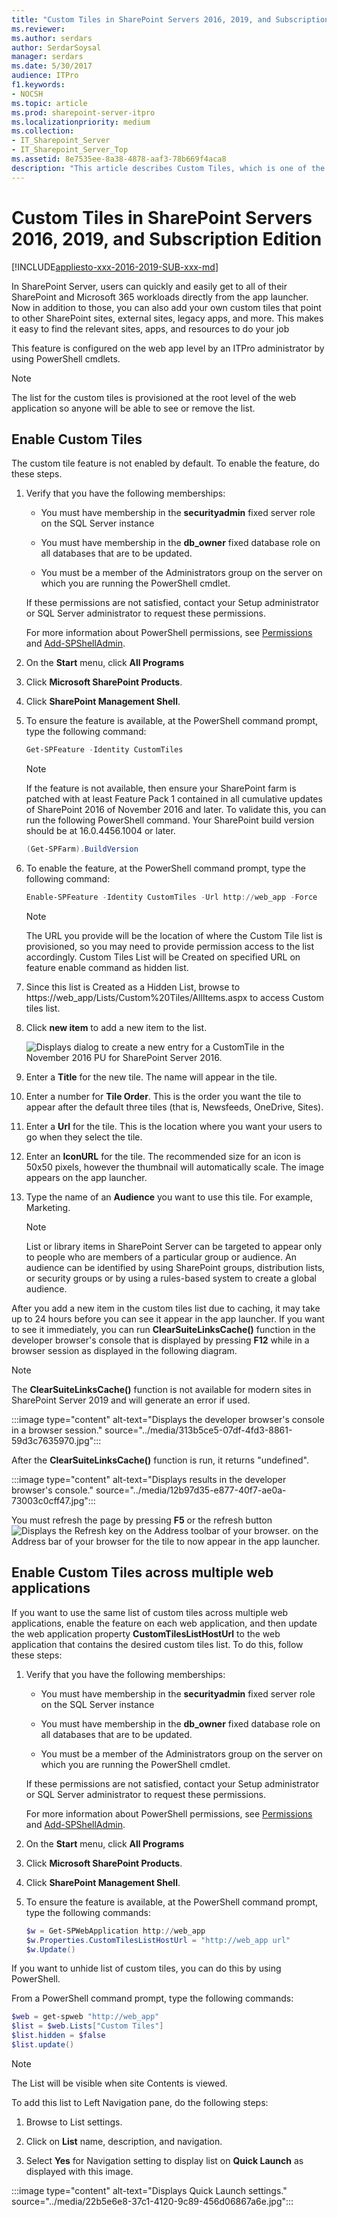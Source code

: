 ```yaml
---
title: "Custom Tiles in SharePoint Servers 2016, 2019, and Subscription Edition"
ms.reviewer: 
ms.author: serdars
author: SerdarSoysal
manager: serdars
ms.date: 5/30/2017
audience: ITPro
f1.keywords:
- NOCSH
ms.topic: article
ms.prod: sharepoint-server-itpro
ms.localizationpriority: medium
ms.collection:
- IT_Sharepoint_Server
- IT_Sharepoint_Server_Top
ms.assetid: 8e7535ee-8a38-4878-aaf3-78b669f4aca8
description: "This article describes Custom Tiles, which is one of the new features in the November 2016 Public Update for SharePoint Server 2016 (Feature Pack 1)."
---
```


# Custom Tiles in SharePoint Servers 2016, 2019, and Subscription Edition

[!INCLUDE[appliesto-xxx-2016-2019-SUB-xxx-md](../includes/appliesto-xxx-2016-2019-SUB-xxx-md.md)] 
  
In SharePoint Server, users can quickly and easily get to all of their SharePoint and Microsoft 365 workloads directly from the app launcher. Now in addition to those, you can also add your own custom tiles that point to other SharePoint sites, external sites, legacy apps, and more. This makes it easy to find the relevant sites, apps, and resources to do your job
  
This feature is configured on the web app level by an ITPro administrator by using PowerShell cmdlets.
  
> [!NOTE]
> The list for the custom tiles is provisioned at the root level of the web application so anyone will be able to see or remove the list. 
  
## Enable Custom Tiles

The custom tile feature is not enabled by default. To enable the feature, do these steps.
  
1. Verify that you have the following memberships:
    
   - You must have membership in the **securityadmin** fixed server role on the SQL Server instance 
    
   - You must have membership in the **db_owner** fixed database role on all databases that are to be updated. 
    
   - You must be a member of the Administrators group on the server on which you are running the PowerShell cmdlet.
    
   If these permissions are not satisfied, contact your Setup administrator or SQL Server administrator to request these permissions.
    
   For more information about PowerShell permissions, see [Permissions](/powershell/sharepoint/sharepoint-server/sharepoint-server-cmdlets?view=sharepoint-ps&preserve-view=true) and [Add-SPShellAdmin](/powershell/module/sharepoint-server/Add-SPShellAdmin?view=sharepoint-ps&preserve-view=true).
    
2. On the **Start** menu, click **All Programs**
    
3. Click **Microsoft SharePoint Products**.
    
4. Click **SharePoint Management Shell**.
    
5. To ensure the feature is available, at the PowerShell command prompt, type the following command:
    
   ```powershell
   Get-SPFeature -Identity CustomTiles
   ```

   > [!NOTE]
   > If the feature is not available, then ensure your SharePoint farm is patched with at least Feature Pack 1 contained in all cumulative updates of SharePoint 2016 of November 2016 and later. To validate this, you can run the following PowerShell command. Your SharePoint build version should be at 16.0.4456.1004 or later.
  
   ```powershell
   (Get-SPFarm).BuildVersion
   ```

6. To enable the feature, at the PowerShell command prompt, type the following command:
    
   ```powershell
   Enable-SPFeature -Identity CustomTiles -Url http://web_app -Force
   ```

   > [!NOTE]
   > The URL you provide will be the location of where the Custom Tile list is provisioned, so you may need to provide permission access to the list accordingly. Custom Tiles List will be Created on specified URL on feature enable command as hidden list. 
  
7. Since this list is Created as a Hidden List, browse to https://web_app/Lists/Custom%20Tiles/AllItems.aspx to access Custom tiles list.
    
8. Click **new item** to add a new item to the list. 
    
    ![Displays dialog to create a new entry for a CustomTile in the November 2016 PU for SharePoint Server 2016.](../media/6597a87e-cd66-463e-b405-8897926f9c55.jpg)
  
9. Enter a **Title** for the new tile. The name will appear in the tile. 
    
10. Enter a number for **Tile Order**. This is the order you want the tile to appear after the default three tiles (that is, Newsfeeds, OneDrive, Sites).
    
11. Enter a **Url** for the tile. This is the location where you want your users to go when they select the tile. 
    
12. Enter an **IconURL** for the tile. The recommended size for an icon is 50x50 pixels, however the thumbnail will automatically scale. The image appears on the app launcher.
    
13. Type the name of an **Audience** you want to use this tile. For example, Marketing. 
    
    > [!NOTE]
    > List or library items in SharePoint Server can be targeted to appear only to people who are members of a particular group or audience. An audience can be identified by using SharePoint groups, distribution lists, or security groups or by using a rules-based system to create a global audience. 
  
After you add a new item in the custom tiles list due to caching, it may take up to 24 hours before you can see it appear in the app launcher. If you want to see it immediately, you can run **ClearSuiteLinksCache()** function in the developer browser's console that is displayed by pressing **F12** while in a browser session as displayed in the following diagram. 

  > [!NOTE]
  > The **ClearSuiteLinksCache()** function is not available for modern sites in SharePoint Server 2019 and will generate an error if used.
  
  :::image type="content" alt-text="Displays the developer browser's console in a browser session." source="../media/313b5ce5-07df-4fd3-8861-59d3c7635970.jpg":::
  
After the **ClearSuiteLinksCache()** function is run, it returns "undefined". 
  
:::image type="content" alt-text="Displays results in the developer browser's console." source="../media/12b97d35-e877-40f7-ae0a-73003c0cff47.jpg":::
  
You must refresh the page by pressing **F5** or the refresh button ![Displays the Refresh key on the Address toolbar of your browser.](../media/8b874097-7bdd-4571-96e8-a3f3ee6af8d4.jpg) on the Address bar of your browser for the tile to now appear in the app launcher. 
  
## Enable Custom Tiles across multiple web applications

If you want to use the same list of custom tiles across multiple web applications, enable the feature on each web application, and then update the web application property **CustomTilesListHostUrl** to the web application that contains the desired custom tiles list. To do this, follow these steps: 
  
1. Verify that you have the following memberships:
    
   - You must have membership in the **securityadmin** fixed server role on the SQL Server instance 
    
   - You must have membership in the **db_owner** fixed database role on all databases that are to be updated. 
    
   - You must be a member of the Administrators group on the server on which you are running the PowerShell cmdlet.
    
   If these permissions are not satisfied, contact your Setup administrator or SQL Server administrator to request these permissions.
    
   For more information about PowerShell permissions, see [Permissions](/powershell/sharepoint/sharepoint-server/sharepoint-server-cmdlets?view=sharepoint-ps&preserve-view=true) and [Add-SPShellAdmin](/powershell/module/sharepoint-server/Add-SPShellAdmin?view=sharepoint-ps&preserve-view=true).
    
2. On the **Start** menu, click **All Programs**
    
3. Click **Microsoft SharePoint Products**.
    
4. Click **SharePoint Management Shell**.
    
5. To ensure the feature is available, at the PowerShell command prompt, type the following commands:
    
   ```powershell
   $w = Get-SPWebApplication http://web_app
   $w.Properties.CustomTilesListHostUrl = "http://web_app url"
   $w.Update()
   ```

If you want to unhide list of custom tiles, you can do this by using PowerShell.
  
From a PowerShell command prompt, type the following commands:
  
```powershell
$web = get-spweb "http://web_app"
$list = $web.Lists["Custom Tiles"]
$list.hidden = $false
$list.update()
```

> [!NOTE]
> The List will be visible when site Contents is viewed. 
  
To add this list to Left Navigation pane, do the following steps:
  
1. Browse to List settings.
    
2. Click on **List** name, description, and navigation. 
    
3. Select **Yes** for Navigation setting to display list on **Quick Launch** as displayed with this image. 
    
:::image type="content" alt-text="Displays Quick Launch settings." source="../media/22b5e6e8-37c1-4120-9c89-456d06867a6e.jpg":::
  

